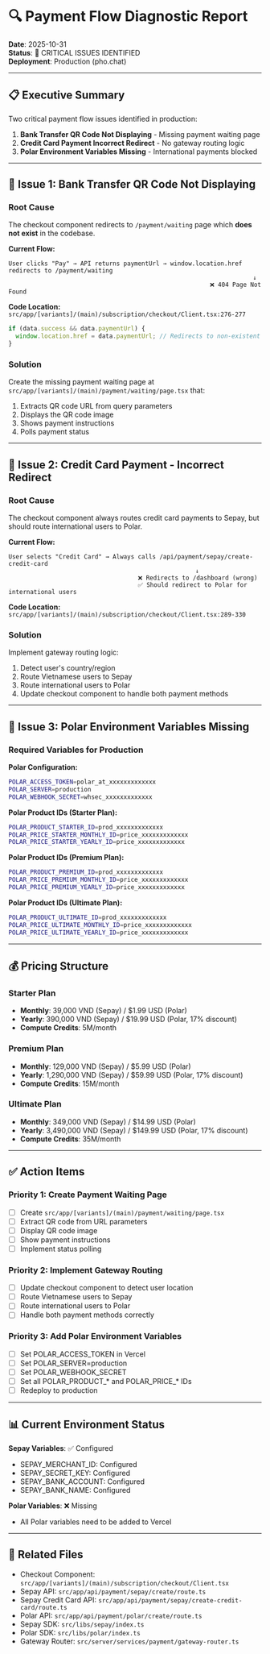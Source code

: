 # 🔍 Payment Flow Diagnostic Report

**Date**: 2025-10-31\
**Status**: 🚨 CRITICAL ISSUES IDENTIFIED\
**Deployment**: Production (pho.chat)

---

## 📋 Executive Summary

Two critical payment flow issues identified in production:

1. **Bank Transfer QR Code Not Displaying** - Missing payment waiting page
2. **Credit Card Payment Incorrect Redirect** - No gateway routing logic
3. **Polar Environment Variables Missing** - International payments blocked

---

## 🔴 Issue 1: Bank Transfer QR Code Not Displaying

### Root Cause

The checkout component redirects to `/payment/waiting` page which **does not exist** in the codebase.

**Current Flow:**

```
User clicks "Pay" → API returns paymentUrl → window.location.href redirects to /payment/waiting
                                                                    ↓
                                                        ❌ 404 Page Not Found
```

**Code Location:** `src/app/[variants]/(main)/subscription/checkout/Client.tsx:276-277`

```javascript
if (data.success && data.paymentUrl) {
  window.location.href = data.paymentUrl; // Redirects to non-existent page
}
```

### Solution

Create the missing payment waiting page at `src/app/[variants]/(main)/payment/waiting/page.tsx` that:

1. Extracts QR code URL from query parameters
2. Displays the QR code image
3. Shows payment instructions
4. Polls payment status

---

## 🔴 Issue 2: Credit Card Payment - Incorrect Redirect

### Root Cause

The checkout component always routes credit card payments to Sepay, but should route international users to Polar.

**Current Flow:**

```
User selects "Credit Card" → Always calls /api/payment/sepay/create-credit-card
                                                    ↓
                                    ❌ Redirects to /dashboard (wrong)
                                    ✅ Should redirect to Polar for international users
```

**Code Location:** `src/app/[variants]/(main)/subscription/checkout/Client.tsx:289-330`

### Solution

Implement gateway routing logic:

1. Detect user's country/region
2. Route Vietnamese users to Sepay
3. Route international users to Polar
4. Update checkout component to handle both payment methods

---

## 🔴 Issue 3: Polar Environment Variables Missing

### Required Variables for Production

**Polar Configuration:**

```bash
POLAR_ACCESS_TOKEN=polar_at_xxxxxxxxxxxxx
POLAR_SERVER=production
POLAR_WEBHOOK_SECRET=whsec_xxxxxxxxxxxxx
```

**Polar Product IDs (Starter Plan):**

```bash
POLAR_PRODUCT_STARTER_ID=prod_xxxxxxxxxxxxx
POLAR_PRICE_STARTER_MONTHLY_ID=price_xxxxxxxxxxxxx
POLAR_PRICE_STARTER_YEARLY_ID=price_xxxxxxxxxxxxx
```

**Polar Product IDs (Premium Plan):**

```bash
POLAR_PRODUCT_PREMIUM_ID=prod_xxxxxxxxxxxxx
POLAR_PRICE_PREMIUM_MONTHLY_ID=price_xxxxxxxxxxxxx
POLAR_PRICE_PREMIUM_YEARLY_ID=price_xxxxxxxxxxxxx
```

**Polar Product IDs (Ultimate Plan):**

```bash
POLAR_PRODUCT_ULTIMATE_ID=prod_xxxxxxxxxxxxx
POLAR_PRICE_ULTIMATE_MONTHLY_ID=price_xxxxxxxxxxxxx
POLAR_PRICE_ULTIMATE_YEARLY_ID=price_xxxxxxxxxxxxx
```

---

## 💰 Pricing Structure

### Starter Plan

- **Monthly**: 39,000 VND (Sepay) / $1.99 USD (Polar)
- **Yearly**: 390,000 VND (Sepay) / $19.99 USD (Polar, 17% discount)
- **Compute Credits**: 5M/month

### Premium Plan

- **Monthly**: 129,000 VND (Sepay) / $5.99 USD (Polar)
- **Yearly**: 1,290,000 VND (Sepay) / $59.99 USD (Polar, 17% discount)
- **Compute Credits**: 15M/month

### Ultimate Plan

- **Monthly**: 349,000 VND (Sepay) / $14.99 USD (Polar)
- **Yearly**: 3,490,000 VND (Sepay) / $149.99 USD (Polar, 17% discount)
- **Compute Credits**: 35M/month

---

## ✅ Action Items

### Priority 1: Create Payment Waiting Page

- [ ] Create `src/app/[variants]/(main)/payment/waiting/page.tsx`
- [ ] Extract QR code from URL parameters
- [ ] Display QR code image
- [ ] Show payment instructions
- [ ] Implement status polling

### Priority 2: Implement Gateway Routing

- [ ] Update checkout component to detect user location
- [ ] Route Vietnamese users to Sepay
- [ ] Route international users to Polar
- [ ] Handle both payment methods correctly

### Priority 3: Add Polar Environment Variables

- [ ] Set POLAR_ACCESS_TOKEN in Vercel
- [ ] Set POLAR_SERVER=production
- [ ] Set POLAR_WEBHOOK_SECRET
- [ ] Set all POLAR_PRODUCT\_\* and POLAR_PRICE\_\* IDs
- [ ] Redeploy to production

---

## 📊 Current Environment Status

**Sepay Variables**: ✅ Configured

- SEPAY_MERCHANT_ID: Configured
- SEPAY_SECRET_KEY: Configured
- SEPAY_BANK_ACCOUNT: Configured
- SEPAY_BANK_NAME: Configured

**Polar Variables**: ❌ Missing

- All Polar variables need to be added to Vercel

---

## 🔗 Related Files

- Checkout Component: `src/app/[variants]/(main)/subscription/checkout/Client.tsx`
- Sepay API: `src/app/api/payment/sepay/create/route.ts`
- Sepay Credit Card API: `src/app/api/payment/sepay/create-credit-card/route.ts`
- Polar API: `src/app/api/payment/polar/create/route.ts`
- Sepay SDK: `src/libs/sepay/index.ts`
- Polar SDK: `src/libs/polar/index.ts`
- Gateway Router: `src/server/services/payment/gateway-router.ts`
